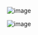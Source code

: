 ![image](https://github.com/user-attachments/assets/b8d8ba84-7194-48c3-a1d5-64e07e722a8b)

![image](https://github.com/user-attachments/assets/965db7aa-b6a5-4980-affb-9137a13327fb)
